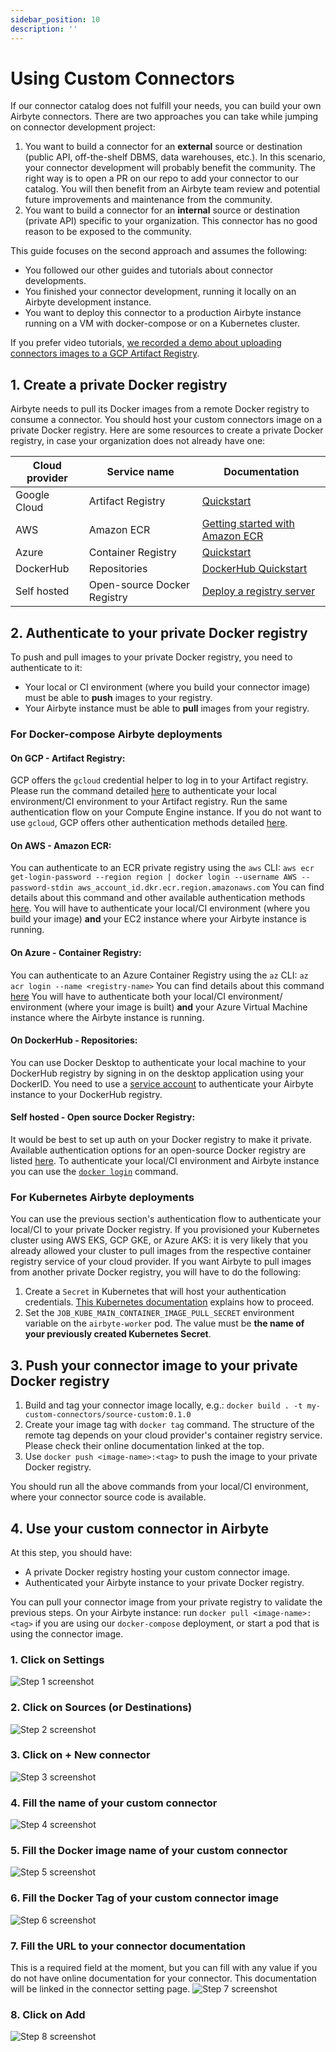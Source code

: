 ```yaml
---
sidebar_position: 10
description: ''
---
```


# Using Custom Connectors
If our connector catalog does not fulfill your needs, you can build your own Airbyte connectors. 
There are two approaches you can take while jumping on connector development project:
1. You want to build a connector for an **external** source or destination (public API, off-the-shelf DBMS, data warehouses, etc.). In this scenario, your connector development will probably benefit the community. The right way is to open a PR on our repo to add your connector to our catalog. You will then benefit from an Airbyte team review and potential future improvements and maintenance from the community.
2. You want to build a connector for an **internal** source or destination (private API) specific to your organization. This connector has no good reason to be exposed to the community.

This guide focuses on the second approach and assumes the following:
* You followed our other guides and tutorials about connector developments.
* You finished your connector development, running it locally on an Airbyte development instance.
* You want to deploy this connector to a production Airbyte instance running on a VM with docker-compose or on a Kubernetes cluster.

If you prefer video tutorials, [we recorded a demo about uploading connectors images to a GCP Artifact Registry](https://www.youtube.com/watch?v=4YF20PODv30&ab_channel=Airbyte).

## 1. Create a private Docker registry
Airbyte needs to pull its Docker images from a remote Docker registry to consume a connector.
You should host your custom connectors image on a private Docker registry. 
Here are some resources to create a private Docker registry, in case your organization does not already have one:

| Cloud provider | Service name                | Documentation                                                                                                                                                                                                                                                                              |
|----------------|-----------------------------|--------------------------------------------------------------------------------------------------------------------------------------------------------------------------------------------------------------------------------------------------------------------------------------------|
| Google Cloud   | Artifact Registry           | [Quickstart](https://cloud.google.com/artifact-registry/docs/docker/quickstart)|
| AWS            | Amazon ECR                  | [Getting started with Amazon ECR](https://docs.aws.amazon.com/AmazonECR/latest/userguide/getting-started-console.html)|
| Azure          | Container Registry          | [Quickstart](https://docs.microsoft.com/en-us/azure/container-registry/container-registry-get-started-portal#:~:text=Azure%20Container%20Registry%20is%20a,container%20images%20and%20related%20artifacts.&text=Then%2C%20use%20Docker%20commands%20to,the%20image%20from%20your%20registry.)|
| DockerHub      | Repositories                | [DockerHub Quickstart](https://docs.docker.com/docker-hub/)|
| Self hosted    | Open-source Docker Registry | [Deploy a registry server](https://docs.docker.com/registry/deploying/)|

## 2. Authenticate to your private Docker registry
To push and pull images to your private Docker registry, you need to authenticate to it:
* Your local or CI environment (where you build your connector image) must be able to **push** images to your registry.
* Your Airbyte instance must be able to **pull** images from your registry.

### For Docker-compose Airbyte deployments
#### On GCP - Artifact Registry:
GCP offers the `gcloud` credential helper to log in to your Artifact registry.
Please run the command detailed [here](https://cloud.google.com/artifact-registry/docs/docker/quickstart#auth) to authenticate your local environment/CI environment to your Artifact registry.
Run the same authentication flow on your Compute Engine instance.
If you do not want to use `gcloud`, GCP offers other authentication methods detailed [here](https://cloud.google.com/artifact-registry/docs/docker/authentication).

#### On AWS - Amazon ECR:
You can authenticate to an ECR private registry using the `aws` CLI:
`aws ecr get-login-password --region region | docker login --username AWS --password-stdin aws_account_id.dkr.ecr.region.amazonaws.com`
You can find details about this command and other available authentication methods [here](https://docs.aws.amazon.com/AmazonECR/latest/userguide/registry_auth.html).
You will have to authenticate your local/CI environment (where you build your image) **and** your EC2 instance where your Airbyte instance is running.

#### On Azure - Container Registry:
You can authenticate to an Azure Container Registry using the `az` CLI:
`az acr login --name <registry-name>`
You can find details about this command [here](https://docs.microsoft.com/en-us/azure/container-registry/container-registry-get-started-portal#:~:text=Azure%20Container%20Registry%20is%20a,container%20images%20and%20related%20artifacts.&text=Then,%20use%20Docker%20commands%20to,the%20image%20from%20your%20registry.)
You will have to authenticate both your local/CI environment/ environment (where your image is built) **and** your Azure Virtual Machine instance where the Airbyte instance is running.

#### On DockerHub - Repositories:
You can use Docker Desktop to authenticate your local machine to your DockerHub registry by signing in on the desktop application using your DockerID.
You need to use a [service account](https://docs.docker.com/docker-hub/service-accounts/) to authenticate your Airbyte instance to your DockerHub registry.

#### Self hosted - Open source Docker Registry:
It would be best to set up auth on your Docker registry to make it private. Available authentication options for an open-source Docker registry are listed [here](https://docs.docker.com/registry/configuration/#auth).
To authenticate your local/CI environment and Airbyte instance you can use the [`docker login`](https://docs.docker.com/engine/reference/commandline/login/) command.

### For Kubernetes Airbyte deployments
You can use the previous section's authentication flow to authenticate your local/CI to your private Docker registry.
If you provisioned your Kubernetes cluster using AWS EKS, GCP GKE, or Azure AKS: it is very likely that you already allowed your cluster to pull images from the respective container registry service of your cloud provider.
If you want Airbyte to pull images from another private Docker registry, you will have to do the following:
1. Create a `Secret` in Kubernetes that will host your authentication credentials. [This Kubernetes documentation](https://kubernetes.io/docs/tasks/configure-pod-container/pull-image-private-registry/) explains how to proceed.
2. Set the `JOB_KUBE_MAIN_CONTAINER_IMAGE_PULL_SECRET` environment variable on the `airbyte-worker` pod. The value must be **the name of your previously created Kubernetes Secret**.

## 3. Push your connector image to your private Docker registry
1. Build and tag your connector image locally, e.g.: `docker build . -t my-custom-connectors/source-custom:0.1.0`
2. Create your image tag with `docker tag` command. The structure of the remote tag depends on your cloud provider's container registry service. Please check their online documentation linked at the top.
3. Use `docker push <image-name>:<tag>` to push the image to your private Docker registry.

You should run all the above commands from your local/CI environment, where your connector source code is available.

## 4. Use your custom connector in Airbyte
At this step, you should have:
* A private Docker registry hosting your custom connector image.
* Authenticated your Airbyte instance to your private Docker registry.

You can pull your connector image from your private registry to validate the previous steps. On your Airbyte instance: run `docker pull <image-name>:<tag>` if you are using our `docker-compose` deployment, or start a pod that is using the connector image.

### 1. Click on Settings
![Step 1 screenshot](https://images.tango.us/public/screenshot_bf5c3e27-19a3-4cc0-bc40-90c80afdbcba?crop=focalpoint&fit=crop&fp-x=0.0211&fp-y=0.9320&fp-z=2.9521&w=1200&mark-w=0.2&mark-pad=0&mark64=aHR0cHM6Ly9pbWFnZXMudGFuZ28udXMvc3RhdGljL21hZGUtd2l0aC10YW5nby13YXRlcm1hcmsucG5n&ar=4594%3A2234)


### 2. Click on Sources (or Destinations)
![Step 2 screenshot](https://images.tango.us/public/screenshot_d956e987-424d-4f76-ad39-f6d6172f6acc?crop=focalpoint&fit=crop&fp-x=0.0855&fp-y=0.1083&fp-z=2.7473&w=1200&mark-w=0.2&mark-pad=0&mark64=aHR0cHM6Ly9pbWFnZXMudGFuZ28udXMvc3RhdGljL21hZGUtd2l0aC10YW5nby13YXRlcm1hcmsucG5n&ar=4594%3A2234)


### 3. Click on + New connector
![Step 3 screenshot](https://images.tango.us/public/screenshot_52248202-6351-496d-bc8f-892c43cf7cf8?crop=focalpoint&fit=crop&fp-x=0.8912&fp-y=0.0833&fp-z=3.0763&w=1200&mark-w=0.2&mark-pad=0&mark64=aHR0cHM6Ly9pbWFnZXMudGFuZ28udXMvc3RhdGljL21hZGUtd2l0aC10YW5nby13YXRlcm1hcmsucG5n&ar=4594%3A2234)


### 4. Fill the name of your custom connector
![Step 4 screenshot](https://images.tango.us/public/screenshot_809a22c8-ff38-4b10-8292-bce7364f111c?crop=focalpoint&fit=crop&fp-x=0.4989&fp-y=0.4145&fp-z=1.9188&w=1200&mark-w=0.2&mark-pad=0&mark64=aHR0cHM6Ly9pbWFnZXMudGFuZ28udXMvc3RhdGljL21hZGUtd2l0aC10YW5nby13YXRlcm1hcmsucG5n&ar=4594%3A2234)


### 5. Fill the Docker image name of your custom connector
![Step 5 screenshot](https://images.tango.us/public/screenshot_ed91d789-9fc7-4758-a6f0-50bf2f04f248?crop=focalpoint&fit=crop&fp-x=0.4989&fp-y=0.4924&fp-z=1.9188&w=1200&mark-w=0.2&mark-pad=0&mark64=aHR0cHM6Ly9pbWFnZXMudGFuZ28udXMvc3RhdGljL21hZGUtd2l0aC10YW5nby13YXRlcm1hcmsucG5n&ar=4594%3A2234)


### 6. Fill the Docker Tag of your custom connector image
![Step 6 screenshot](https://images.tango.us/public/screenshot_5b6bff70-5703-4dac-b359-95b9ab8f8ce1?crop=focalpoint&fit=crop&fp-x=0.4989&fp-y=0.5703&fp-z=1.9188&w=1200&mark-w=0.2&mark-pad=0&mark64=aHR0cHM6Ly9pbWFnZXMudGFuZ28udXMvc3RhdGljL21hZGUtd2l0aC10YW5nby13YXRlcm1hcmsucG5n&ar=4594%3A2234)


### 7. Fill the URL to your connector documentation
This is a required field at the moment, but you can fill with any value if you do not have online documentation for your connector.
This documentation will be linked in the connector setting page.
![Step 7 screenshot](https://images.tango.us/public/screenshot_007e6465-619f-4553-8d65-9af2f5ad76bc?crop=focalpoint&fit=crop&fp-x=0.4989&fp-y=0.6482&fp-z=1.9188&w=1200&mark-w=0.2&mark-pad=0&mark64=aHR0cHM6Ly9pbWFnZXMudGFuZ28udXMvc3RhdGljL21hZGUtd2l0aC10YW5nby13YXRlcm1hcmsucG5n&ar=4594%3A2234)


### 8. Click on Add
![Step 8 screenshot](https://images.tango.us/public/screenshot_c097183f-1687-469f-852d-f66f743e8c10?crop=focalpoint&fit=crop&fp-x=0.5968&fp-y=0.7010&fp-z=3.0725&w=1200&mark-w=0.2&mark-pad=0&mark64=aHR0cHM6Ly9pbWFnZXMudGFuZ28udXMvc3RhdGljL21hZGUtd2l0aC10YW5nby13YXRlcm1hcmsucG5n&ar=4594%3A2234)
